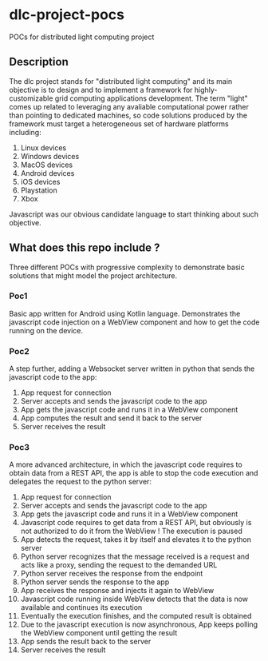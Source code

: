 # dlc-project-pocs
POCs for distributed light computing project

## Description
The dlc project stands for "distributed light computing" and its main objective is to design and to implement a framework for highly-customizable grid computing applications development. The term "light" comes up related to leveraging any avaliable computational power rather than pointing to dedicated machines, so code solutions produced by the framework must target a heterogeneous set of hardware platforms including:

1. Linux devices
1. Windows devices
1. MacOS devices
1. Android devices
1. iOS devices
1. Playstation
1. Xbox

Javascript was our obvious candidate language to start thinking about such objective.

## What does this repo include ?
Three different POCs with progressive complexity to demonstrate basic solutions that might model the project architecture.

### Poc1
Basic app written for Android using Kotlin language. Demonstrates the javascript code injection on a WebView component and how to get the code running on the device.

### Poc2
A step further, adding a Websocket server written in python that sends the javascript code to the app:

1. App request for connection
1. Server accepts and sends the javascript code to the app
1. App gets the javascript code and runs it in a WebView component
1. App computes the result and send it back to the server
1. Server receives the result

### Poc3
A more advanced architecture, in which the javascript code requires to obtain data from a REST API, the app is able to stop the code execution and delegates the request to the python server:

1. App request for connection
1. Server accepts and sends the javascript code to the app
1. App gets the javascript code and runs it in a WebView component
1. Javascript code requires to get data from a REST API, but obviously is not authorized to do it from the WebView ! The execution is paused
1. App detects the request, takes it by itself and elevates it to the python server
1. Python server recognizes that the message received is a request and acts like a proxy, sending the request to the demanded URL
1. Python server receives the response from the endpoint
1. Python server sends the response to the app
1. App receives the response and injects it again to WebView
1. Javascript code running inside WebView detects that the data is now available and continues its execution
1. Eventually the execution finishes, and the computed result is obtained
1. Due to the javascript execution is now asynchronous, App keeps polling the WebView component until getting the result
1. App sends the result back to the server
1. Server receives the result

